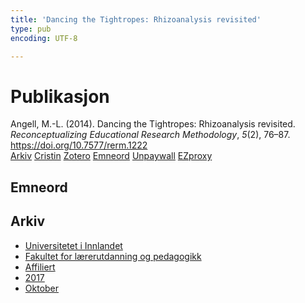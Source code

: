 ```yaml
---
title: 'Dancing the Tightropes: Rhizoanalysis revisited'
type: pub
encoding: UTF-8

---
```

<h1>Publikasjon</h1>
<article id="csl-bib-container-UA6NYMGR" class="csl-bib-container">
  <div class="csl-bib-body"> <div class="csl-entry">Angell, M.-L. (2014). Dancing the Tightropes: Rhizoanalysis revisited. <i>Reconceptualizing Educational Research Methodology</i>, <i>5</i>(2), 76–87. <a href="https://doi.org/10.7577/rerm.1222">https://doi.org/10.7577/rerm.1222</a></div> </div>
  <div class="csl-bib-buttons">
    <a href="#taxonomy-article-UA6NYMGR" alt="archive" class="csl-bib-button">Arkiv</a>
    <a href="https://app.cristin.no/results/show.jsf?id=1502519" alt="Cristin" class="csl-bib-button">Cristin</a>
    <a href="http://zotero.org/groups/5881554/items/UA6NYMGR" alt="Zotero" class="csl-bib-button">Zotero</a>
    <a href="#keywords-article-UA6NYMGR" alt="keywords" class="csl-bib-button">Emneord</a>
    <a href="https://journals.oslomet.no/index.php/rerm/article/download/1222/1081" alt="Unpaywall" class="csl-bib-button">Unpaywall</a>
    <a href="https://journals.oslomet.no/index.php/rerm/article/download/1222/1081" alt="EZproxy" class="csl-bib-button">EZproxy</a>
  </div>
  <div id="csl-bib-meta-container-UA6NYMGR"></div>
</article>
<div id="csl-bib-meta-UA6NYMGR" class="csl-bib-meta">
  <article id="keywords-article-UA6NYMGR" class="keywords-article">
    <h1>Emneord</h1>
    
  </article>
  <article id="taxonomy-article-UA6NYMGR" class="taxonomy-article">
    <h1>Arkiv</h1>
    <ul>
      <li>
        <a href="/nn/archive/?key=3DCRN523">Universitetet i Innlandet</a>
      </li>
      <li>
        <a href="/nn/archive/?key=WYNZA47F">Fakultet for lærerutdanning og pedagogikk</a>
      </li>
      <li>
        <a href="/nn/archive/?key=2ZAN5K7T">Affiliert</a>
      </li>
      <li>
        <a href="/nn/archive/?key=6HCJH8II">2017</a>
      </li>
      <li>
        <a href="/nn/archive/?key=XDC22ELZ">Oktober</a>
      </li>
    </ul>
  </article>
</div>
